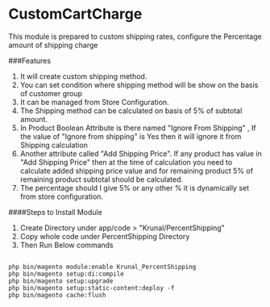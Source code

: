 # CustomCartCharge

This module is prepared to custom shipping rates,  configure the Percentage amount of shipping charge

###Features

1) It will create custom shipping method.
2) You can set condition where shipping method will be show on the  basis of customer group
3) It can be managed from Store Configuration.
4) The Shipping method can be calculated on basis of 5% of subtotal amount.
5) In Product Boolean Attribute is there named "Ignore From Shipping" , If the value of "Ignore from shipping" is Yes then it will ignore it from Shipping calculation
7) Another attribute called "Add Shipping Price". If any product has value in "Add Shipping Price" then at the time
of calculation you need to calculate added shipping price value and for remaining
product 5% of remaining product subtotal should be calculated.
9) The percentage should I give 5% or any other % it is dynamically set from store configuration.

####Steps to Install Module

1. Create Directory under app/code > "Krunal/PercentShipping"
2. Copy whole code under PercentShipping Directory
3. Then Run Below commands

<code>
php bin/magento module:enable Krunal_PercentShipping
php bin/magento setup:di:compile
php bin/magento setup:upgrade
php bin/magento setup:static-content:deploy -f
php bin/magento cache:flush
</code>


